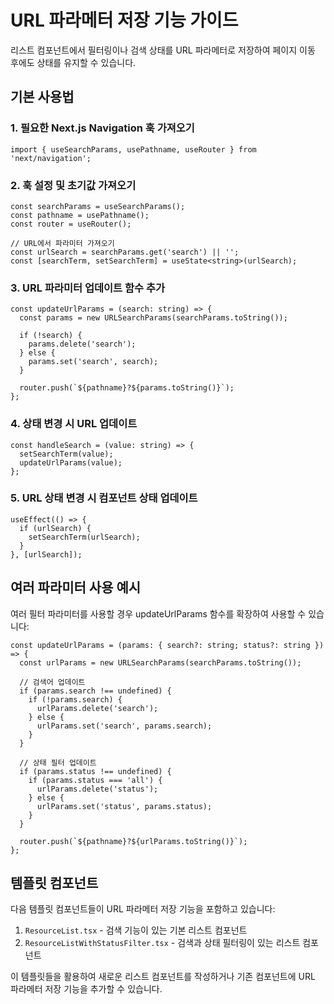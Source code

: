 # URL 파라메터 저장 기능 가이드

리스트 컴포넌트에서 필터링이나 검색 상태를 URL 파라메터로 저장하여 페이지 이동 후에도 상태를 유지할 수 있습니다.

## 기본 사용법

### 1. 필요한 Next.js Navigation 훅 가져오기

```tsx
import { useSearchParams, usePathname, useRouter } from 'next/navigation';
```

### 2. 훅 설정 및 초기값 가져오기

```tsx
const searchParams = useSearchParams();
const pathname = usePathname();
const router = useRouter();

// URL에서 파라미터 가져오기
const urlSearch = searchParams.get('search') || '';
const [searchTerm, setSearchTerm] = useState<string>(urlSearch);
```

### 3. URL 파라미터 업데이트 함수 추가

```tsx
const updateUrlParams = (search: string) => {
  const params = new URLSearchParams(searchParams.toString());
  
  if (!search) {
    params.delete('search');
  } else {
    params.set('search', search);
  }
  
  router.push(`${pathname}?${params.toString()}`);
};
```

### 4. 상태 변경 시 URL 업데이트

```tsx
const handleSearch = (value: string) => {
  setSearchTerm(value);
  updateUrlParams(value);
};
```

### 5. URL 상태 변경 시 컴포넌트 상태 업데이트

```tsx
useEffect(() => {
  if (urlSearch) {
    setSearchTerm(urlSearch);
  }
}, [urlSearch]);
```

## 여러 파라미터 사용 예시

여러 필터 파라미터를 사용할 경우 updateUrlParams 함수를 확장하여 사용할 수 있습니다:

```tsx
const updateUrlParams = (params: { search?: string; status?: string }) => {
  const urlParams = new URLSearchParams(searchParams.toString());
  
  // 검색어 업데이트
  if (params.search !== undefined) {
    if (!params.search) {
      urlParams.delete('search');
    } else {
      urlParams.set('search', params.search);
    }
  }
  
  // 상태 필터 업데이트
  if (params.status !== undefined) {
    if (params.status === 'all') {
      urlParams.delete('status');
    } else {
      urlParams.set('status', params.status);
    }
  }
  
  router.push(`${pathname}?${urlParams.toString()}`);
};
```

## 템플릿 컴포넌트

다음 템플릿 컴포넌트들이 URL 파라메터 저장 기능을 포함하고 있습니다:

1. `ResourceList.tsx` - 검색 기능이 있는 기본 리스트 컴포넌트
2. `ResourceListWithStatusFilter.tsx` - 검색과 상태 필터링이 있는 리스트 컴포넌트

이 템플릿들을 활용하여 새로운 리스트 컴포넌트를 작성하거나 기존 컴포넌트에 URL 파라메터 저장 기능을 추가할 수 있습니다. 